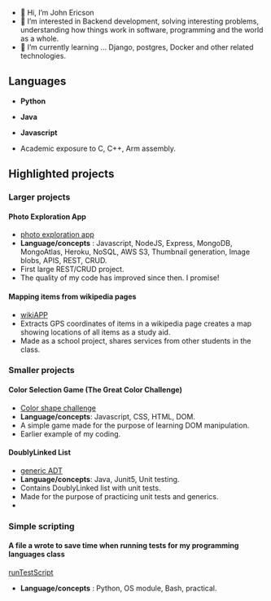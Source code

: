 - 👋 Hi, I’m John Ericson
- 👀 I’m interested in Backend development, solving interesting problems, understanding how things work in software, programming and the world as a whole.
- 🌱 I’m currently learning ... Django, postgres, Docker and other related technologies.


## Languages
- **Python**

- **Java**

- **Javascript**

- Academic exposure to C, C++, Arm assembly.

## Highlighted projects

### Larger projects

#### Photo Exploration App
- [photo exploration app](https://github.com/JREricson/photoAppV1)
- **Language/concepts** : Javascript, NodeJS, Express, MongoDB, MongoAtlas, Heroku, NoSQL, AWS S3, Thumbnail generation, Image blobs, APIS, REST, CRUD.
- First large REST/CRUD project.
- The quality of my code has improved since then. I promise!

#### Mapping items from wikipedia pages
- [wikiAPP](https://github.com/JREricson/SE_Project_WikiApp)
- Extracts GPS coordinates of items in a wikipedia page creates a map showing locations of all items as a study aid.
- Made as a school project, shares services from other students in the class.


### Smaller projects
#### Color Selection Game (The Great Color Challenge)
 - [Color shape challenge](https://github.com/JREricson/GreatColorShapeChallenge)
 - **Language/concepts**: Javascript, CSS, HTML, DOM.
 - A simple game made for the purpose of learning DOM manipulation. 
 - Earlier example of my coding.

#### DoublyLinked List
 - [generic ADT](https://github.com/JREricson/GenericADT)
 - **Language/concepts**: Java, Junit5, Unit testing.
 - Contains DoublyLinked list with unit tests.
 - Made for the purpose of practicing unit tests and generics.
 - 
### Simple scripting


#### A file a wrote to save time when running tests for my programming languages class
[runTestScript](https://github.com/JREricson/ScriptsForRunningTests)
- **Language/concepts** : Python, OS module, Bash, practical.


<!-- #### A script I run to sort job listing I have applied to.
- **Language/concepts** : python/ OS module, Bash, pratical-->






